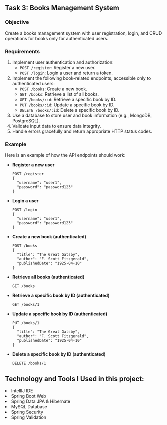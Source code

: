 ## Task 3: Books Management System

### Objective
Create a books management system with user registration, login, and CRUD operations for books only for authenticated users.

### Requirements
1. Implement user authentication and authorization:
   - `POST /register`: Register a new user.
   - `POST /login`: Login a user and return a token.
2. Implement the following book-related endpoints, accessible only to authenticated users:
   - `POST /books`: Create a new book.
   - `GET /books`: Retrieve a list of all books.
   - `GET /books/:id`: Retrieve a specific book by ID.
   - `PUT /books/:id`: Update a specific book by ID.
   - `DELETE /books/:id`: Delete a specific book by ID.
3. Use a database to store user and book information (e.g., MongoDB, PostgreSQL).
4. Validate input data to ensure data integrity.
5. Handle errors gracefully and return appropriate HTTP status codes.

### Example
Here is an example of how the API endpoints should work:

- **Register a new user**
  ```
  POST /register
  {
    "username": "user1",
    "password": "password123"
  }
  ```

- **Login a user**
  ```
  POST /login
  {
    "username": "user1",
    "password": "password123"
  }
  ```

- **Create a new book (authenticated)**
  ```
  POST /books
  {
    "title": "The Great Gatsby",
    "author": "F. Scott Fitzgerald",
    "publishedDate": "1925-04-10"
  }
  ```

- **Retrieve all books (authenticated)**
  ```
  GET /books
  ```

- **Retrieve a specific book by ID (authenticated)**
  ```
  GET /books/1
  ```

- **Update a specific book by ID (authenticated)**
  ```
  PUT /books/1
  {
    "title": "The Great Gatsby",
    "author": "F. Scott Fitzgerald",
    "publishedDate": "1925-04-10"
  }
  ```

- **Delete a specific book by ID (authenticated)**
  ```
  DELETE /books/1
  ```

## Technology and Tools I Used in this project:
<li> IntellIJ IDE </li>
<li> Spring Boot Web</li>
<li> Spring Data JPA & Hibernate</li>
<li> MySQL Database </li>
<li> Spring Security </li>
<li> Spring Validation </li>

